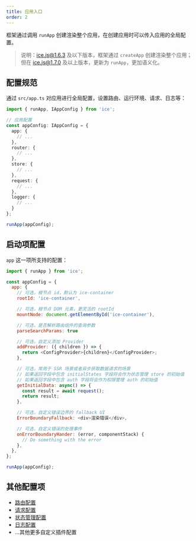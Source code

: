 ```yaml
---
title: 应用入口
order: 2
---
```


框架通过调用 `runApp` 创建渲染整个应用，在创建应用时可以传入应用的全局配置。

> 说明：ice.js@1.6.3 及以下版本，框架通过 `createApp` 创建渲染整个应用；但在 ice.js@1.7.0 及以上版本，更新为 `runApp`，更加语义化。

## 配置规范

通过 `src/app.ts` 对应用进行全局配置，设置路由、运行环境、请求、日志等：

```ts
import { runApp, IAppConfig } from 'ice';

// 应用配置
const appConfig: IAppConfig = {
  app: {
    // ...
  },
  router: {
    // ...
  },
  store: {
    // ...
  },
  request: {
    // ...
  },
  logger: {
    // ...
  }
};

runApp(appConfig);
```

## 启动项配置

`app` 这一项所支持的配置：

```js
import { runApp } from 'ice';

const appConfig = {
  app: {
    // 可选，根节点 id，默认为 ice-container
    rootId: 'ice-container',

    // 可选，根节点 DOM 元素，更灵活的 rootId
    mountNode: document.getElementById('ice-container'),

    // 可选，是否解析路由组件的查询参数
    parseSearchParams: true

    // 可选，自定义添加 Provider
    addProvider: ({ children }) => {
      return <ConfigProvider>{children}</ConfigProvider>;
    },

    // 可选，常用于 SSR 场景或者异步获取数据请求的场景
    // 如果返回字段中包含 initialStates 字段将会作为状态管理 store 的初始值
    // 如果返回字段中包含 auth 字段将会作为权限管理 auth 的初始值
    getInitialData: async() => {
      const result = await request();
      return result;
    },

    // 可选，自定义错误边界的 fallback UI
    ErrorBoundaryFallback: <div>渲染错误</div>,

    // 可选，自定义错误的处理事件
    onErrorBoundaryHander: (error, componentStack) {
      // Do something with the error
    },
  },
};

runApp(appConfig);
```

## 其他配置项

- [路由配置](/docs/guide/basic/router#路由配置)
- [请求配置](/docs/guide/basic/request#请求配置)
- [状态管理配置](/docs/guide/basic/store#配置参数)
- [日志配置](/docs/guide/basic/logger#配置)
- ...其他更多自定义插件配置

